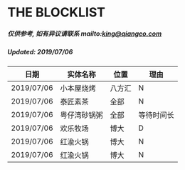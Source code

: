 # THE BLOCKLIST
##### 仅供参考, 如有异议请联系 mailto:king@qiangeo.com
##### Updated: 2019/07/06

日期 | 实体名称 | 位置 | 理由
------------ | ------------- | ------------- | -------------
2019/07/06 | 小本屋烧烤 | 八方汇 | N
2019/07/06 | 泰匠素茶 | 全部 | N
2019/07/06 | 粤仔湾砂锅粥 | 全部 | 等待时间长
2019/07/06 | 欢乐牧场 | 博大 | D
2019/07/06 | 红渝火锅 | 博大 | N
2019/07/06 | 红渝火锅 | 博大 | N